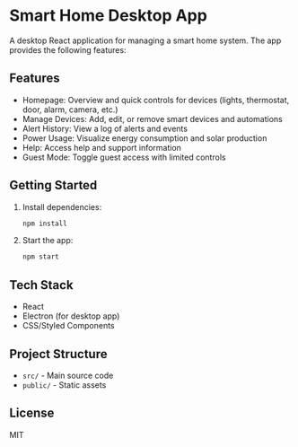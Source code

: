 # Smart Home Desktop App

A desktop React application for managing a smart home system. The app provides the following features:

## Features
- Homepage: Overview and quick controls for devices (lights, thermostat, door, alarm, camera, etc.)
- Manage Devices: Add, edit, or remove smart devices and automations
- Alert History: View a log of alerts and events
- Power Usage: Visualize energy consumption and solar production
- Help: Access help and support information
- Guest Mode: Toggle guest access with limited controls

## Getting Started

1. Install dependencies:
   ```bash
   npm install
   ```
2. Start the app:
   ```bash
   npm start
   ```

## Tech Stack
- React
- Electron (for desktop app)
- CSS/Styled Components

## Project Structure
- `src/` - Main source code
- `public/` - Static assets

## License
MIT 